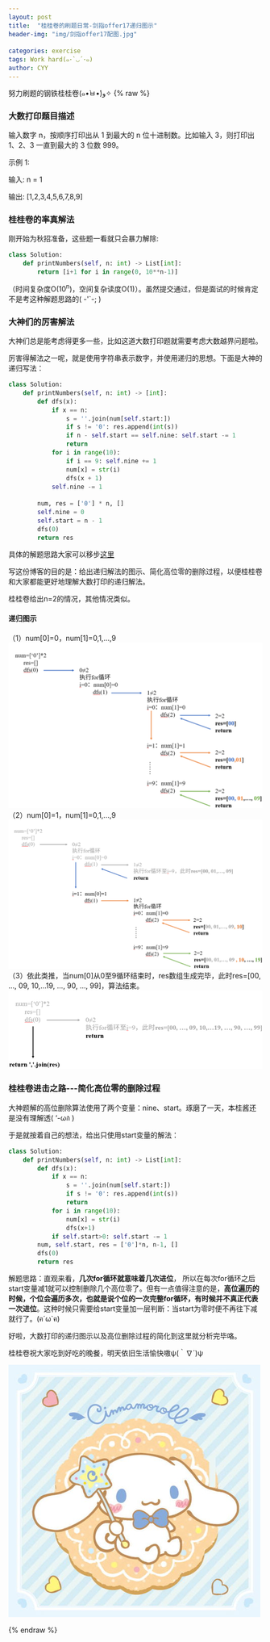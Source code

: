 ```yaml
---
layout: post
title:  "桂桂卷的刷题日常-剑指offer17递归图示"
header-img: "img/剑指offer17配图.jpg"

categories: exercise
tags: Work hard(๑･`◡´･๑)
author: CYY
---
```


努力刷题的钢铁桂桂卷(๑•̀ㅂ•́)و✧
{% raw %}
### 大数打印题目描述
输入数字 n，按顺序打印出从 1 到最大的 n 位十进制数。比如输入 3，则打印出 1、2、3 一直到最大的 3 位数 999。

示例 1:

  输入: n = 1
  
  输出: [1,2,3,4,5,6,7,8,9]

### 桂桂卷的率真解法
刚开始为秋招准备，这些题一看就只会暴力解除:

```python
class Solution:
    def printNumbers(self, n: int) -> List[int]:
        return [i+1 for i in range(0, 10**n-1)]
```
（时间复杂度O(10<sup>n</sup>)，空间复杂读度O(1)）。虽然提交通过，但是面试的时候肯定不是考这种解题思路的( -'`-; )

### 大神们的厉害解法
大神们总是能考虑得更多一些，比如这道大数打印题就需要考虑大数越界问题啦。

厉害得解法之一呢，就是使用字符串表示数字，并使用递归的思想。下面是大神的递归写法：

```python
class Solution:
    def printNumbers(self, n: int) -> [int]:
        def dfs(x):
            if x == n:
                s = ''.join(num[self.start:])
                if s != '0': res.append(int(s))
                if n - self.start == self.nine: self.start -= 1
                return
            for i in range(10):
                if i == 9: self.nine += 1
                num[x] = str(i)
                dfs(x + 1)
            self.nine -= 1
        
        num, res = ['0'] * n, []
        self.nine = 0
        self.start = n - 1
        dfs(0)
        return res
```
具体的解题思路大家可以移步[这里](https://leetcode-cn.com/problems/da-yin-cong-1dao-zui-da-de-nwei-shu-lcof/solution/mian-shi-ti-17-da-yin-cong-1-dao-zui-da-de-n-wei-2/)

写这份博客的目的是：给出递归解法的图示、简化高位零的删除过程，以便桂桂卷和大家都能更好地理解大数打印的递归解法。

桂桂卷给出n=2的情况，其他情况类似。

#### 递归图示

（1）num[0]=0，num[1]=0,1,...,9
![image](/img/%E5%89%91%E6%8C%87offer17-1.png)
（2）num[0]=1，num[1]=0,1,...,9
![image](/img/%E5%89%91%E6%8C%87offer17-2%20.png)
（3）依此类推，当num[0]从0至9循环结束时，res数组生成完毕，此时res=[00, …, 09, 10,…19, …, 90, …, 99]，算法结束。
![image](/img/%E5%89%91%E6%8C%87offer17-3.png)

### 桂桂卷进击之路---简化高位零的删除过程

大神题解的高位删除算法使用了两个变量：nine、start。琢磨了一天，本桂酱还是没有理解透( ‘-ωก̀ )

于是就按着自己的想法，给出只使用start变量的解法：

```python
class Solution:
    def printNumbers(self, n: int) -> List[int]:
        def dfs(x):
            if x == n:
                s = ''.join(num[self.start:])
                if s != '0': res.append(int(s))
                return
            for i in range(10):
                num[x] = str(i)
                dfs(x+1)
            if self.start>0: self.start -= 1
        num, self.start, res = ['0']*n, n-1, []
        dfs(0)
        return res
```

解题思路：直观来看，**几次for循环就意味着几次进位**， 所以在每次for循环之后start变量减1就可以控制删除几个高位零了。但有一点值得注意的是，**高位遍历的时候，个位会遍历多次，也就是说个位的一次完整for循环，有时候并不真正代表一次进位**。这种时候只需要给start变量加一层判断：当start为零时便不再往下减就行了。(ฅ´ω`ฅ)


好啦，大数打印的递归图示以及高位删除过程的简化到这里就分析完毕咯。

桂桂卷祝大家吃到好吃的晚餐，明天依旧生活愉快嗷ψ(｀∇´)ψ


![image](/img/%E5%89%91%E6%8C%87offer17%E9%85%8D%E5%9B%BE.png)






{% endraw %}
